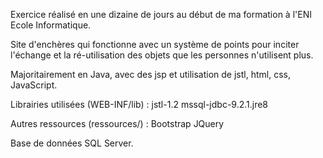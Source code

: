Exercice réalisé en une dizaine de jours au début de ma formation à l'ENI Ecole Informatique.

Site d'enchères qui fonctionne avec un système de points pour inciter l'échange et la ré-utilisation des objets que les personnes n'utilisent plus.

Majoritairement en Java, avec des jsp et utilisation de jstl, html, css, JavaScript.

Librairies utilisées (WEB-INF/lib) :
jstl-1.2
mssql-jdbc-9.2.1.jre8

Autres ressources (ressources/) :
Bootstrap
JQuery

Base de données SQL Server.
